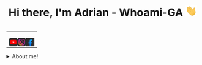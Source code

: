 <h1 align="center">Hi there, I'm Adrian - Whoami-GA <img src="./src/wave.gif" width="30px"></h1>

<table align="right">
<tr>
<td>

[<img align="left" alt="Whoami-GA | YouTube" width="22px" src="./src/youtube.png" />][youtube]
[<img align="left" alt="@Whoami-GA | Instagram" width="22px" src="./src/instagram.png" />][instagram]
[<img align="left" alt="Whoami-GA | Facebook" width="22px" src="./src/facebook.png" />][facebook]

</td>
</tr>
</table>

<details>
  <summary> About me!</summary>

### Cybersecurity Enthusiast 👥!!
-  I’m currently learning cybersecurity.
-  Curiosly.
-  Think Correctly.
</details>
<br />





[youtube]: https://www.youtube.com/channel/UCcxU7lCoMDO3M4_MfPqEt3g
[instagram]: https://www.instagram.com/g.lazar.adrian/
[facebook]: https://www.facebook.com/ady.lazar.10/
